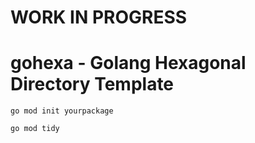 # WORK IN PROGRESS

# gohexa - Golang Hexagonal Directory Template

```
go mod init yourpackage
```

```
go mod tidy
```